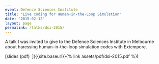 ```yaml
---
event: Defence Sciences Institute
title: "Live coding for Human-in-the-Loop Simulation"
date: "2015-02-12"
layout: page
permalink: /talks/dsi-2015/
---
```


A talk I was invited to give to the Defence Sciences Institute in Melbourne
about haressing human-in-the-loop simulation codes with Extempore.

[slides (pdf)&nbsp;&nbsp;<i class="fas fa-chalkboard-teacher fa-2x"></i>]({{site.baseurl}}{% link assets/pdf/dsi-2015.pdf %})
